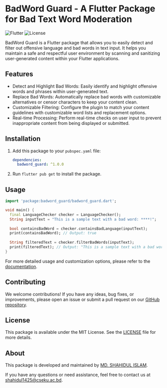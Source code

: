 
# BadWord Guard - A Flutter Package for Bad Text Word Moderation


![Flutter](https://img.shields.io/badge/Flutter-%5E3.13.3-blue.svg)
![License](https://img.shields.io/badge/License-MIT-green.svg)

BadWord Guard is a Flutter package that allows you to easily detect and filter out offensive language and bad words in text input. It helps you maintain a safe and respectful user environment by scanning and sanitizing user-generated content within your Flutter applications.

## Features

- Detect and Highlight Bad Words: Easily identify and highlight offensive words and phrases within user-generated text.
- Replace Bad Words: Automatically replace bad words with customizable alternatives or censor characters to keep your content clean.
- Customizable Filtering: Configure the plugin to match your content guidelines with customizable word lists and replacement options.
- Real-time Processing: Perform real-time checks on user input to prevent inappropriate content from being displayed or submitted.

## Installation

1. Add this package to your `pubspec.yaml` file:

   ```yaml
   dependencies:
     badword_guard: ^1.0.0
   ```

2. Run `flutter pub get` to install the package.

## Usage

```dart
import 'package:badword_guard/badword_guard.dart';

void main() {
  final LanguageChecker checker = LanguageChecker();
  String inputText = "This is a sample text with a bad word: ****!";
  
  bool containsBadWord = checker.containsBadLanguage(inputText);
  print(containsBadWord); // Output: true
  
  String filteredText = checker.filterBadWords(inputText);
  print(filteredText); // Output: "This is a sample text with a bad word: ****!"
}
```

For more detailed usage and customization options, please refer to the [documentation](https://pub.dev/packages/badword_guard).

## Contributing

We welcome contributions! If you have any ideas, bug fixes, or improvements, please open an issue or submit a pull request on our [GitHub repository](https://github.com/xeron56/badword_guard).

## License

This package is available under the MIT License. See the [LICENSE](LICENSE) file for more details.

## About

This package is developed and maintained by [MD. SHAHIDUL ISLAM](https://github.com/xeron56).

If you have any questions or need assistance, feel free to contact us at [shahidul1425@cseku.ac.bd](mailto:shahidul1425@cseku.ac.bd).
